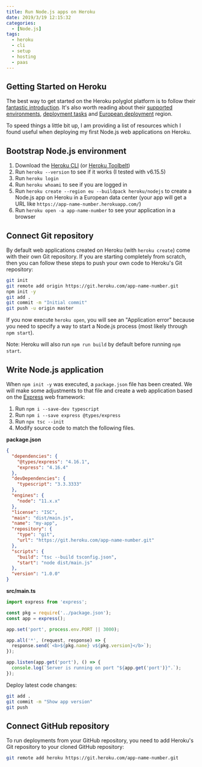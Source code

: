 ```yaml
---
title: Run Node.js apps on Heroku 
date: 2019/3/19 12:15:32
categories:
  - [Node.js]
tags:
  - heroku
  - cli
  - setup
  - hosting
  - paas
---
```


## Getting Started on Heroku

The best way to get started on the Heroku polyglot platform is to follow their [fantastic introduction](https://devcenter.heroku.com/articles/getting-started-with-nodejs#introduction). It's also worth reading about their [supported environments](https://devcenter.heroku.com/articles/buildpacks), [deployment tasks](https://devcenter.heroku.com/articles/procfile) and [European deployment](https://blog.heroku.com/europe-region) region.

To speed things a little bit up, I am providing a list of resources which I found useful when deploying my first Node.js web applications on Heroku.

## Bootstrap Node.js environment

1. Download the [Heroku CLI](https://devcenter.heroku.com/articles/heroku-cli) (or [Heroku Toolbelt](https://blog.heroku.com/the_heroku_toolbelt))
1. Run `heroku --version` to see if it works (I tested with v6.15.5)
1. Run `heroku login`
1. Run `heroku whoami` to see if you are logged in
1. Run `heroku create --region eu --buildpack heroku/nodejs` to create a Node.js app on Heroku in a European data center (your app will get a URL like `https://app-name-number.herokuapp.com/`)
1. Run `heroku open -a app-name-number` to see your application in a browser

## Connect Git repository

By default web applications created on Heroku (with `heroku create`) come with their own Git repository. If you are starting completely from scratch, then you can follow these steps to push your own code to Heroku's Git repository:

```bash
git init
git remote add origin https://git.heroku.com/app-name-number.git
npm init -y
git add .
git commit -m "Initial commit"
git push -u origin master
```

If you now execute `heroku open`, you will see an "Application error" because you need to specify a way to start a Node.js process (most likely through `npm start`). 

Note: Heroku will also run `npm run build` by default before running `npm start`.

## Write Node.js application

When `npm init -y` was executed, a `package.json` file has been created. We will make some adjustments to that file and create a web application based on the [Express](http://expressjs.com/) web framework:

1. Run `npm i --save-dev typescript`
1. Run `npm i --save express @types/express`
1. Run `npx tsc --init`
1. Modify source code to match the following files.

**package.json**

```json
{
  "dependencies": {
    "@types/express": "4.16.1",
    "express": "4.16.4"
  },
  "devDependencies": {
    "typescript": "3.3.3333"
  },
  "engines": {
    "node": "11.x.x"
  },
  "license": "ISC",
  "main": "dist/main.js",
  "name": "my-app",
  "repository": {
    "type": "git",
    "url": "https://git.heroku.com/app-name-number.git"
  },
  "scripts": {
    "build": "tsc --build tsconfig.json",
    "start": "node dist/main.js"
  },
  "version": "1.0.0"
}
```

**src/main.ts**

```ts
import express from 'express';

const pkg = require('../package.json');
const app = express();

app.set('port', process.env.PORT || 3000);

app.all('*', (request, response) => {
  response.send(`<b>${pkg.name} v${pkg.version}</b>`);
});

app.listen(app.get('port'), () => {
  console.log(`Server is running on port "${app.get('port')}".`);
});
```

Deploy latest code changes:

```bash
git add .
git commit -m "Show app version"
git push
```

## Connect GitHub repository

To run deployments from your GitHub repository, you need to add Heroku's Git repository to your cloned GitHub repository:

```bash
git remote add heroku https://git.heroku.com/app-name-number.git
``` 

